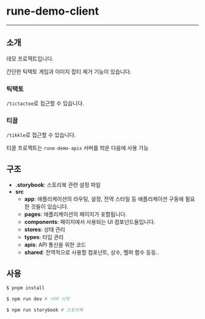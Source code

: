 # rune-demo-client

--- 

## 소개
데모 프로젝트입니다.

간단한 틱택토 게임과 이미지 잡티 제거 기능이 있습니다.


### 틱택토
`/tictactoe`로 접근할 수 있습니다.

### 티끌
`/tikkle`로 접근할 수 있습니다.

티끌 프로젝트는 `rune-demo-apis` 서버를 띄운 다음에 사용 가능


## 구조

- **.storybook**: 스토리북 관련 설정 파일
- **src** 
  - **app**: 애플리케이션의 라우팅, 설정, 전역 스타일 등 애플리케이션 구동에 필요한 것들이 있습니다.
  - **pages**: 애플리케이션의 페이지가 포함됩니다.
  - **components**: 페이지에서 사용되는 UI 컴포넌드들입니다.
  - **stores**: 상태 관리
  - **types**: 타입 관리
  - **apis**: API 통신을 위한 코드
  - **shared**: 전역적으로 사용할 컴포넌트, 상수, 헬퍼 함수 등등..

## 사용
```bash
$ pnpm install

$ npm run dev # 서버 시작

$ npm run storybook # 스토리북
```